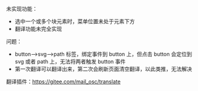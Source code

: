 未实现功能：

- 选中一个或多个块元素时，菜单位置未处于元素下方
- 翻译功能未完全实现

问题：

- button-->svg-->path 标签，绑定事件到 button 上，但点击 button 会定位到 svg 或者 path 上，无法将两者触发 button 事件
- 第一次翻译可以翻译出来，第二次会刷新页面清空翻译，以此类推，无法解决

翻译插件：https://gitee.com/mail_osc/translate
